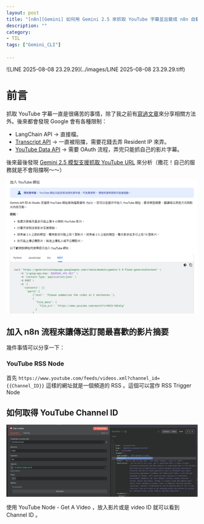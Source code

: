 ```yaml
---
layout: post
title: "[n8n][Gemini] 如何用 Gemini 2.5 來抓取 YouTube 字幕並且變成 n8n 自動流程"
description: ""
category: 
- TIL
tags: ["Gemini_CLI"]

---
```


![LINE 2025-08-08 23.29.29](../images/LINE 2025-08-08 23.29.29.tiff)

# 前言

抓取 YouTube 字幕一直是很痛苦的事情，除了我之前有[寫過文章](https://www.evanlin.com/langchain-youtube-gcp/)來分享相關方法外。後來都會發現 Google 會有各種限制：

- LangChain API -> 直接檔。
- [Transcript API](https://github.com/jdepoix/youtube-transcript-api/) -> 一直被阻擋，需要花錢去弄 Resident IP 來弄。
- [YouTube Data API](https://developers.google.com/youtube/v3?hl=zh-tw) -> 需要 OAuth 流程，弄完只能抓自己的影片字幕。

後來最後發現 [Gemini 2.5 模型支援抓取 YouTube URL](https://ai.google.dev/gemini-api/docs/video-understanding?hl=zh-tw#youtube) 來分析（撒花！自己的服務就是不會阻擋啊～～）

![image-20250808235727949](../images/image-20250808235727949.png)

## 加入 n8n 流程來讓傳送訂閱最喜歡的影片摘要

幾件事情可以分享一下：

### YouTube RSS Node

首先 `https://www.youtube.com/feeds/videos.xml?channel_id={{Channel_ID}}` 這樣的網址就是一個頻道的 RSS 。這個可以當作 RSS Trigger Node



## 如何取得 YouTube Channel ID

![image-20250809000847407](../images/image-20250809000847407.png)

使用 YouTube Node - Get A Video ，放入影片或是 video ID 就可以看到 Channel ID 。



